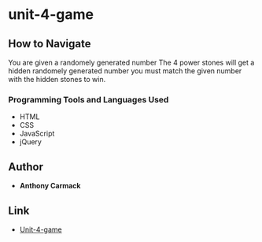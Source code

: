 # unit-4-game


## How to Navigate
You are given a randomely generated number
The 4 power stones will get a hidden randomely generated number
you must match the given number with the hidden stones to win.

### Programming Tools and Languages Used

* HTML
* CSS
* JavaScript
* jQuery




## Author


* **Anthony Carmack**

## Link 
* [Unit-4-game](https://invno1247.github.io/unit-4-game/)